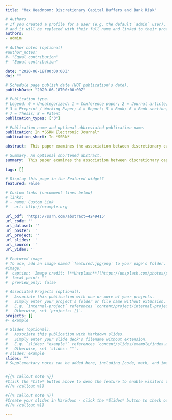 ```yaml
---
title: "Max Headroom: Discretionary Capital Buffers and Bank Risk"

# Authors
# If you created a profile for a user (e.g. the default `admin` user), write the username (folder name) here 
# and it will be replaced with their full name and linked to their profile.
authors:
- admin

# Author notes (optional)
#author_notes:
#- "Equal contribution"
#- "Equal contribution"

date: "2020-06-18T00:00:00Z"
doi: ""

# Schedule page publish date (NOT publication's date).
publishDate: "2020-06-18T00:00:00Z"

# Publication type.
# Legend: 0 = Uncategorized; 1 = Conference paper; 2 = Journal article;
# 3 = Preprint / Working Paper; 4 = Report; 5 = Book; 6 = Book section;
# 7 = Thesis; 8 = Patent
publication_types: ["3"]

# Publication name and optional abbreviated publication name.
publication: In *SSRN Electronic Journal*
publication_short: In *SSRN*

abstract:  This paper examines the association between discretionary capital buffers, capital requirements, and risk for the 99 largest European banks from 2013 to 2020. Discretionary buffers are banks’ own buffers, or headroom, which is the difference between reported and required capital. Against the backdrop of steadily increasing capital requirements over the sample period, I exploit unique and detailed Pillar 2 data that banks disclose since the release of a 2015 European Banking Authority opinion. I show that less headroom is associated with increased bank risk, even for well-capitalized banks. An additional examination of banks’ responses to the 2016 and 2018 EBA stress tests reveals that banks supervised by the ECB struggled to improve headroom. Overall, I document limitations of the effectiveness of bank capital requirements. 

# Summary. An optional shortened abstract.
summary:  This paper examines the association between discretionary capital buffers, capital requirements, and risk for the 99 largest European banks from 2013 to 2020. Discretionary buffers are banks’ own buffers, or headroom, which is the difference between reported and required capital. Against the backdrop of steadily increasing capital requirements over the sample period, I exploit unique and detailed Pillar 2 data that banks disclose since the release of a 2015 European Banking Authority opinion. I show that less headroom is associated with increased bank risk, even for well-capitalized banks. An additional examination of banks’ responses to the 2016 and 2018 EBA stress tests reveals that banks supervised by the ECB struggled to improve headroom. Overall, I document limitations of the effectiveness of bank capital requirements.

tags: []

# Display this page in the Featured widget?
featured: False

# Custom links (uncomment lines below)
# links:
# - name: Custom Link
#   url: http://example.org

url_pdf: 'https://ssrn.com/abstract=4249415'
url_code: ''
url_dataset: ''
url_poster: ''
url_project: ''
url_slides: ''
url_source: ''
url_video: ''

# Featured image
# To use, add an image named `featured.jpg/png` to your page's folder. 
#image:
#  caption: 'Image credit: [**Unsplash**](https://unsplash.com/photos/pLCdAaMFLTE)'
#  focal_point: ""
#  preview_only: false

# Associated Projects (optional).
#   Associate this publication with one or more of your projects.
#   Simply enter your project's folder or file name without extension.
#   E.g. `internal-project` references `content/project/internal-project/index.md`.
#   Otherwise, set `projects: []`.
projects: []
#- example

# Slides (optional).
#   Associate this publication with Markdown slides.
#   Simply enter your slide deck's filename without extension.
#   E.g. `slides: "example"` references `content/slides/example/index.md`.
#   Otherwise, set `slides: ""`.
# slides: example
slides: ""
# Supplementary notes can be added here, including [code, math, and images](https://wowchemy.com/docs/writing-markdown-latex/).


#{{% callout note %}}
#Click the *Cite* button above to demo the feature to enable visitors to import publication metadata into their reference management software.
#{{% /callout %}}

#{{% callout note %}}
#Create your slides in Markdown - click the *Slides* button to check out the example.
#{{% /callout %}}

---
```


